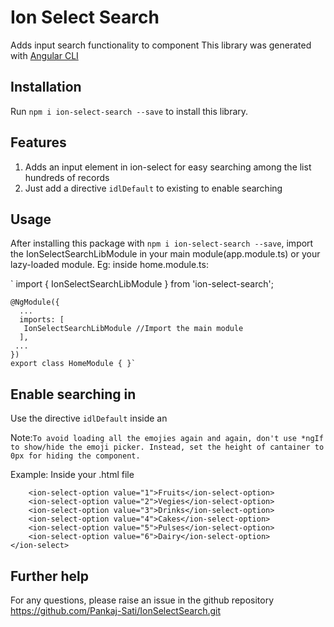 # Ion Select Search
Adds input search functionality to <ion-select> component
This library was generated with [Angular CLI](https://github.com/angular/angular-cli) 

## Installation

Run `npm i ion-select-search --save` to install this library. 

## Features

 1. Adds an input element in ion-select for easy searching among the list hundreds of records
 2. Just add a directive `idlDefault` to existing <ion-select> to enable searching

## Usage

After installing this package with `npm i ion-select-search --save`, import the IonSelectSearchLibModule in your main module(app.module.ts) or your lazy-loaded module.
Eg: inside home.module.ts:

`    import { IonSelectSearchLibModule } from 'ion-select-search';

    @NgModule({
      ...
      imports: [
       IonSelectSearchLibModule //Import the main module
      ],
     ...
    })
    export class HomeModule { }`

## Enable searching in <ion-select>

Use the directive `idlDefault` inside an <ion-select>

Note:`To avoid loading all the emojies again and again, don't use *ngIf to show/hide the emoji picker. Instead, set the height of cantainer to 0px for hiding the component.`

Example: 
Inside your .html file
```html<ion-select idlDefault [(ngModel)]="myCategory">
    <ion-select-option value="1">Fruits</ion-select-option>
    <ion-select-option value="2">Vegies</ion-select-option>
    <ion-select-option value="3">Drinks</ion-select-option>
    <ion-select-option value="4">Cakes</ion-select-option>
    <ion-select-option value="5">Pulses</ion-select-option>
    <ion-select-option value="6">Dairy</ion-select-option>
</ion-select>
```

## Further help

For any questions, please raise an issue in the github repository https://github.com/Pankaj-Sati/IonSelectSearch.git   